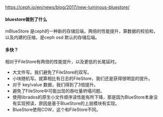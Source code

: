 https://ceph.io/en/news/blog/2017/new-luminous-bluestore/

#### bluestore做到了什么
mBlueStore 是ceph的一种新的存储后端，两倍的性能提升，算数据的校验和，以及内建的压缩，是ceph osd 默认的存储后端。

#### 多快？
相对于FileStore有两倍的性能提升，以及更低的长尾延时。
- 大文件写。我们避免了FileStore的双写。
- 小块随机写。就算相比有日志的FileStore，我们还是获得很明显的提升。
- 对于 key/value 数据，我们得到了3倍提升。
- 避免了FileStore中可能出现的吞吐量坍塌问题。
- 使用librados的原生小文件顺序读性能有所下降，那是因为BlueStore本身没有实现预读，原因是基于BlueStore的上层模块有实现。
- BlueStore使用COW，这个和FileStore不同。
